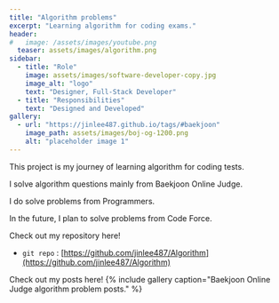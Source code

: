```yaml
---
title: "Algorithm problems"
excerpt: "Learning algorithm for coding exams."
header:
#   image: /assets/images/youtube.png
  teaser: assets/images/algorithm.png
sidebar:
  - title: "Role"
    image: assets/images/software-developer-copy.jpg
    image_alt: "logo"
    text: "Designer, Full-Stack Developer"
  - title: "Responsibilities"
    text: "Designed and Developed"
gallery:
  - url: "https://jinlee487.github.io/tags/#baekjoon"
    image_path: assets/images/boj-og-1200.png
    alt: "placeholder image 1"
---
```



This project is my journey of learning algorithm for coding tests.

I solve algorithm questions mainly from Baekjoon Online Judge. 

I do solve problems from Programmers.

In the future, I plan to solve problems from Code Force.

Check out my repository here!
- `git repo` : [https://github.com/jinlee487/Algorithm](https://github.com/jinlee487/Algorithm)

Check out my posts here!
{% include gallery caption="Baekjoon Online Judge algorithm problem posts." %}
